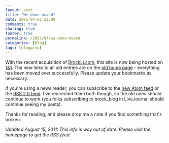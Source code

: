 ```yaml
---
layout: post
title: "We done moved"
date: 2005-04-02 22:00
comments: true
sharing: true
footer: true
permalink: /2005/04/we-done-moved
categories: [Blog]
tags: [blogging]
---
```

With the recent acquisition of <a href="http://www.brockli.com">BrockLi.com</a>, this site is now being hosted on <a href="http://www.1and1.com">1&1</a>.  The new links to all old entries are on the <a href="http://www.csh.rit.edu/~brock/index.html">old home page</a> - everything has been moved over successfully.  Please update your bookmarks as necessary.

If you're using a news reader, you can subscribe to the <a href="http://www.brockli.com/atom.xml">new Atom feed</a> or the <a href="http://www.brockli.com/index.xml">RSS 2.0 feed</a>.  I've redirected them both though, so the old ones should continue to work (you folks subscribing to brock_blog in LiveJournal should continue seeing my posts).

Thanks for reading, and please drop me a note if you find something that's broken.

<em>Updated August 15, 2011: This info is way out of date. Please visit the homepage to get the RSS feed.</em>